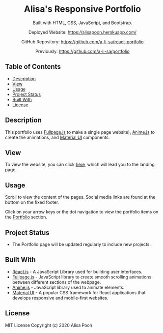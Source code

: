 <div align="center">

# Alisa's Responsive Portfolio

Built with HTML, CSS, JavaScript, and Bootstrap.

Deployed Website: https://alisapoon.herokuapp.com/

GitHub Repository: https://github.com/a-li-sa/react-portfolio

Previously: https://github.com/a-li-sa/portfolio 

</div>

## Table of Contents 

* [Description](#description)
* [View](#view)
* [Usage](#usage)
* [Project Status](#project-status)
* [Built With](#built-with)
* [License](#license)

## Description 

This portfolio uses [Fullpage.js](https://alvarotrigo.com/fullPage/) to make a single page website), [Anime.js](https://animejs.com/) to create the animations, and [Material UI](https://material-ui.com/) components.

## View

To view the website, you can click [here](https://alisapoon.herokuapp.com/#), which will lead you to the landing page.

## Usage 

Scroll to view the content of the pages. Social media links are found at the bottom on the fixed footer.

Click on your arrow keys or the dot navigation to view the portfolio items on the [Portfolio](https://alisapoon.herokuapp.com/#portfolio) section.

<a name="project-status"></a>

## Project Status 

* The Portfolio page will be updated regularly to include new projects.

<a name="built-with"></a>

## Built With

* [React.js](https://reactjs.org/) - A JavaScript Library used for building user interfaces. 
* [Fullpage.js](https://alvarotrigo.com/fullPage/) - JavaScript library to create smooth scrolling animations between different sections of the webpage. 
* [Anime.js](https://animejs.com/) - JavaScript library used to animate elements. 
* [Material UI](https://material-ui.com/) - A popular CSS framework for React applications that develops responsive and mobile-first websites.

## License 

MIT License Copyright (c) 2020 Alisa Poon
